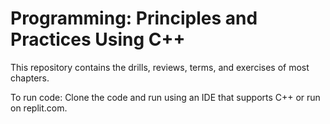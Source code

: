 # Programming: Principles and Practices Using C++

This repository contains the drills, reviews, terms, and exercises of most chapters.

To run code:
Clone the code and run using an IDE that supports C++ or run on replit.com.
